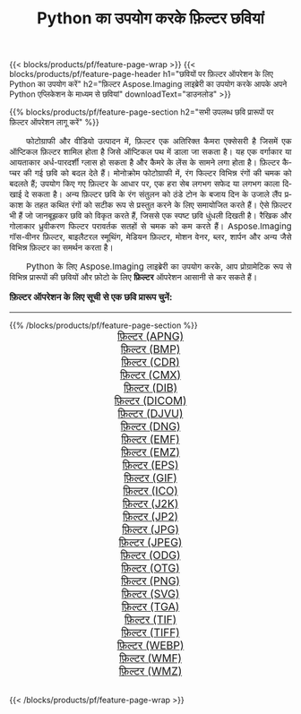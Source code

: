 ﻿---
title: Python का उपयोग करके फ़िल्टर छवियां 
weight: 3920
url: /hi/python-net/filter/ 
lang: hi
langdirlevel: 2
locales: zh-hans,ja,it,ru,de,es,fr,nl,id,lt,pl,pt,vi,tr,ko,zh-hant,ar,hi,th,sv,cs,uk,he
description: अपने स्वयं के Python एप्लिकेशन और सर्वर एपीआई का उपयोग करके फ़िल्टर छवियों और फ़ोटो पर Aspose.Imaging लाइब्रेरी लागू करना।
---

{{< blocks/products/pf/feature-page-wrap >}}
{{< blocks/products/pf/feature-page-header h1="छवियों पर फ़िल्टर ऑपरेशन के लिए Python का उपयोग करें" h2="फ़िल्टर Aspose.Imaging लाइब्रेरी का उपयोग करके आपके अपने Python एप्लिकेशन के माध्यम से छवियां" downloadText="डाउनलोड" >}}


{{% blocks/products/pf/feature-page-section  h2="सभी उपलब्ध छवि प्रारूपों पर फ़िल्टर ऑपरेशन लागू करें" %}}
<p align="justify" style="text-indent:2em;font-size:15px;">
फोटोग्राफी और वीडियो उत्पादन में, फ़िल्टर एक अतिरिक्त कैमरा एक्सेसरी है जिसमें एक ऑप्टिकल फ़िल्टर शामिल होता है जिसे ऑप्टिकल पथ में डाला जा सकता है। यह एक वर्गाकार या आयताकार अर्ध-पारदर्शी ग्लास हो सकता है और कैमरे के लेंस के सामने लगा होता है। फ़िल्टर कैप्चर की गई छवि को बदल देते हैं। मोनोक्रोम फोटोग्राफी में, रंग फिल्टर विभिन्न रंगों की चमक को बदलते हैं; उपयोग किए गए फ़िल्टर के आधार पर, एक हरा सेब लगभग सफेद या लगभग काला दिखाई दे सकता है। अन्य फ़िल्टर छवि के रंग संतुलन को ठंडे टोन के बजाय दिन के उजाले लैंप प्रकाश के तहत कथित रंगों को सटीक रूप से प्रस्तुत करने के लिए समायोजित करते हैं। ऐसे फ़िल्टर भी हैं जो जानबूझकर छवि को विकृत करते हैं, जिससे एक स्पष्ट छवि धुंधली दिखती है। रैखिक और गोलाकार ध्रुवीकरण फिल्टर परावर्तक सतहों से चमक को कम करते हैं। Aspose.Imaging गॉस-वीनर फ़िल्टर, बाइलैटरल स्मूथिंग, मेडियन फ़िल्टर, मोशन वेनर, ब्लर, शार्पन और अन्य जैसे विभिन्न फ़िल्टर का समर्थन करता है।
</p>
<p align="justify" style="text-indent:2em;font-size:15px;">
Python के लिए Aspose.Imaging लाइब्रेरी का उपयोग करके, आप प्रोग्रामेटिक रूप से विभिन्न प्रारूपों की छवियों और फ़ोटो के लिए <b>फ़िल्टर</b> ऑपरेशन आसानी से कर सकते हैं।
</p>
<h3 style="margin-top:16px;">
फ़िल्टर ऑपरेशन के लिए सूची से एक छवि प्रारूप चुनें:
</h3>
<hr/>
{{% /blocks/products/pf/feature-page-section %}}
<div class="container-fluid productfamilypage bg-gray">
    <div class="convertypes bg-gray agp-content section">
        <div class="container">
		<div class="row other-converters" style="gap: 10px;font-size: 19px;text-align:center;">
		    <div class='col-md-3 other-converter remove-lp remove-rp'><a href="/imaging/hi/python-net/filter/apng/" style="padding:15px;">फ़िल्टर (APNG)</a></div><div class='col-md-3 other-converter remove-lp remove-rp'><a href="/imaging/hi/python-net/filter/bmp/" style="padding:15px;">फ़िल्टर (BMP)</a></div><div class='col-md-3 other-converter remove-lp remove-rp'><a href="/imaging/hi/python-net/filter/cdr/" style="padding:15px;">फ़िल्टर (CDR)</a></div><div class='col-md-3 other-converter remove-lp remove-rp'><a href="/imaging/hi/python-net/filter/cmx/" style="padding:15px;">फ़िल्टर (CMX)</a></div><div class='col-md-3 other-converter remove-lp remove-rp'><a href="/imaging/hi/python-net/filter/dib/" style="padding:15px;">फ़िल्टर (DIB)</a></div><div class='col-md-3 other-converter remove-lp remove-rp'><a href="/imaging/hi/python-net/filter/dicom/" style="padding:15px;">फ़िल्टर (DICOM)</a></div><div class='col-md-3 other-converter remove-lp remove-rp'><a href="/imaging/hi/python-net/filter/djvu/" style="padding:15px;">फ़िल्टर (DJVU)</a></div><div class='col-md-3 other-converter remove-lp remove-rp'><a href="/imaging/hi/python-net/filter/dng/" style="padding:15px;">फ़िल्टर (DNG)</a></div><div class='col-md-3 other-converter remove-lp remove-rp'><a href="/imaging/hi/python-net/filter/emf/" style="padding:15px;">फ़िल्टर (EMF)</a></div><div class='col-md-3 other-converter remove-lp remove-rp'><a href="/imaging/hi/python-net/filter/emz/" style="padding:15px;">फ़िल्टर (EMZ)</a></div><div class='col-md-3 other-converter remove-lp remove-rp'><a href="/imaging/hi/python-net/filter/eps/" style="padding:15px;">फ़िल्टर (EPS)</a></div><div class='col-md-3 other-converter remove-lp remove-rp'><a href="/imaging/hi/python-net/filter/gif/" style="padding:15px;">फ़िल्टर (GIF)</a></div><div class='col-md-3 other-converter remove-lp remove-rp'><a href="/imaging/hi/python-net/filter/ico/" style="padding:15px;">फ़िल्टर (ICO)</a></div><div class='col-md-3 other-converter remove-lp remove-rp'><a href="/imaging/hi/python-net/filter/j2k/" style="padding:15px;">फ़िल्टर (J2K)</a></div><div class='col-md-3 other-converter remove-lp remove-rp'><a href="/imaging/hi/python-net/filter/jp2/" style="padding:15px;">फ़िल्टर (JP2)</a></div><div class='col-md-3 other-converter remove-lp remove-rp'><a href="/imaging/hi/python-net/filter/jpg/" style="padding:15px;">फ़िल्टर (JPG)</a></div><div class='col-md-3 other-converter remove-lp remove-rp'><a href="/imaging/hi/python-net/filter/jpeg/" style="padding:15px;">फ़िल्टर (JPEG)</a></div><div class='col-md-3 other-converter remove-lp remove-rp'><a href="/imaging/hi/python-net/filter/odg/" style="padding:15px;">फ़िल्टर (ODG)</a></div><div class='col-md-3 other-converter remove-lp remove-rp'><a href="/imaging/hi/python-net/filter/otg/" style="padding:15px;">फ़िल्टर (OTG)</a></div><div class='col-md-3 other-converter remove-lp remove-rp'><a href="/imaging/hi/python-net/filter/png/" style="padding:15px;">फ़िल्टर (PNG)</a></div><div class='col-md-3 other-converter remove-lp remove-rp'><a href="/imaging/hi/python-net/filter/svg/" style="padding:15px;">फ़िल्टर (SVG)</a></div><div class='col-md-3 other-converter remove-lp remove-rp'><a href="/imaging/hi/python-net/filter/tga/" style="padding:15px;">फ़िल्टर (TGA)</a></div><div class='col-md-3 other-converter remove-lp remove-rp'><a href="/imaging/hi/python-net/filter/tif/" style="padding:15px;">फ़िल्टर (TIF)</a></div><div class='col-md-3 other-converter remove-lp remove-rp'><a href="/imaging/hi/python-net/filter/tiff/" style="padding:15px;">फ़िल्टर (TIFF)</a></div><div class='col-md-3 other-converter remove-lp remove-rp'><a href="/imaging/hi/python-net/filter/webp/" style="padding:15px;">फ़िल्टर (WEBP)</a></div><div class='col-md-3 other-converter remove-lp remove-rp'><a href="/imaging/hi/python-net/filter/wmf/" style="padding:15px;">फ़िल्टर (WMF)</a></div><div class='col-md-3 other-converter remove-lp remove-rp'><a href="/imaging/hi/python-net/filter/wmz/" style="padding:15px;">फ़िल्टर (WMZ)</a></div>
                </div>
        </div>
    </div>
</div>
<br/>

{{< /blocks/products/pf/feature-page-wrap >}}
